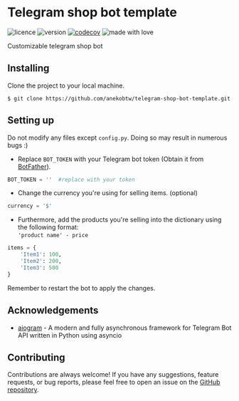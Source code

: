 # Telegram shop bot template
![licence](https://img.shields.io/badge/License-MIT-green.svg)
![version](https://img.shields.io/badge/Version-v1.3_beta-blue)
[![codecov](https://codecov.io/gh/anekobtw/telegram-shop-bot/graph/badge.svg?token=TXQWSC0UR9)](https://codecov.io/gh/anekobtw/telegram-shop-bot-template)
![made with love](https://img.shields.io/badge/Made_with-Love-red)

Customizable telegram shop bot
 
## Installing
Clone the project to your local machine.
```console
$ git clone https://github.com/anekobtw/telegram-shop-bot-template.git
```

## Setting up
Do not modify any files except `config.py`. Doing so may result in numerous bugs :)

- Replace `BOT_TOKEN` with your Telegram bot token (Obtain it from [BotFather](https://web.telegram.org/k/#@BotFather)).
```python
BOT_TOKEN = ''  #replace with your token
```

- Change the currency you're using for selling items. (optional)
```python
currency = '$'
```

- Furthermore, add the products you're selling into the dictionary using the following format:\
`'product name' - price`

```python
items = {
    'Item1': 100,
    'Item2': 200,
    'Item3': 500
}
```

Remember to restart the bot to apply the changes.

## Acknowledgements
 - [aiogram](https://github.com/aiogram/aiogram) - A modern and fully asynchronous framework for Telegram Bot API written in Python using asyncio 

## Contributing
Contributions are always welcome! If you have any suggestions, feature requests, or bug reports, please feel free to open an issue on the [GitHub repository](https://github.com/anekobtw/timewise).
